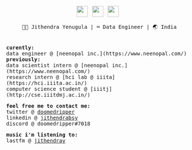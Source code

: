 <p align='center'> 
  <a href="https://twitter.com/doomedripper"><img height="30" src="https://raw.githubusercontent.com/trinwin/trinwin/master/icons/twitter.png?raw=true"></a>&nbsp;&nbsp;
  <a href="https://www.linkedin.com/in/jithendrabsy/"><img height="30" src="https://raw.githubusercontent.com/trinwin/trinwin/master/icons/linkedin.png?raw=true"></a>&nbsp;&nbsp;
  <a href="https://open.spotify.com/user/bx1j9iim2qv6chih9x8lpiwd8"><img height="30" src="https://raw.githubusercontent.com/trinwin/trinwin/master/icons/spotify.png?raw=true"></a>&nbsp;&nbsp;

<div align="center">
<samp> 🙋🏽 Jithendra Yenugula | ⌨️ Data Engineer | 🌏 India </samp> 
</div>
<br></br>
<samp>
  <b>curently:</b>
  <br>
  data engineer @ [neenopal inc.](https://www.neenopal.com/)
  <br>
  <b>previously:</b>
  <br>
  data scientist intern @ [neenopal inc.](https://www.neenopal.com/)
  <br>
  research intern @ [hci lab @ iiita](https://hci.iiita.ac.in/)
  <br>
  computer science student @ [iiitj](http://cse.iiitdmj.ac.in/)
  <br>


 <b>feel free me to contact me:</b>
 <br>
 twitter @ [doomedripper](https://twitter.com/doomedripper)
 <br>
 linkedin @ [jithendrabsy](https://www.linkedin.com/in/jithendrabsy/)
 <br>
discord @ doomedripper#7018
<br>


<b>music i'm listening to:</b>
<br>
lastfm @ [jithendray](https://www.last.fm/user/Jithendray)
<br>
</samp>